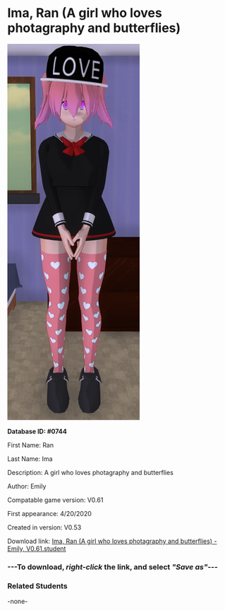 # Ima, Ran (A girl who loves photagraphy and butterflies)

<img src="../../Files/Images/Ima, Ran (A girl who loves photagraphy and butterflies).png" title="Ima, Ran (A girl who loves photagraphy and butterflies) - Emily, V0.61">

**Database ID: #0744**

First Name: Ran

Last Name: Ima

Description: A girl who loves photagraphy and butterflies

Author: Emily

Compatable game version: V0.61

First appearance: 4/20/2020

Created in version: V0.53

Download link: <a href="https://raw.githubusercontent.com/Arbiter1223/Daigaku-Gurashi-Custom-Students/master/Files/Student%20Files/Ima%2C%20Ran%20(A%20girl%20who%20loves%20photagraphy%20and%20butterflies)%20-%20Emily%2C%20V0.61.student">Ima, Ran (A girl who loves photagraphy and butterflies) - Emily, V0.61.student</a>

### ---**To download, _right-click_ the link, and select _"Save as"_**---

### Related Students

-none-
